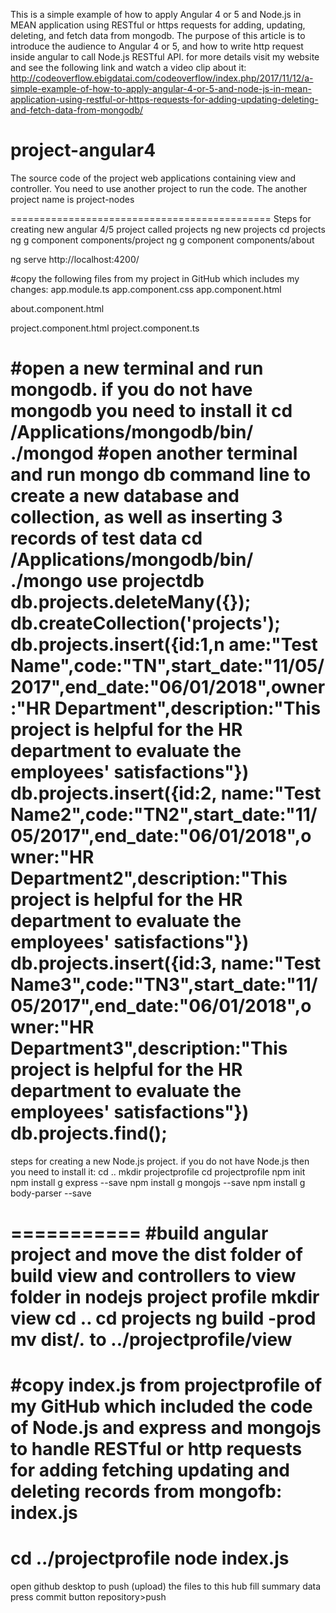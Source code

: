 This is a simple example of how to apply Angular 4 or 5 and Node.js in MEAN application using RESTful or https requests for adding, updating, deleting, and fetch data from mongodb. The purpose of this article is to introduce the audience to Angular 4 or 5, and how to write http request inside angular to call Node.js RESTful API.
for more details visit my website and see the following link and watch a video clip about it:
http://codeoverflow.ebigdatai.com/codeoverflow/index.php/2017/11/12/a-simple-example-of-how-to-apply-angular-4-or-5-and-node-js-in-mean-application-using-restful-or-https-requests-for-adding-updating-deleting-and-fetch-data-from-mongodb/



# project-angular4
The source code of the project web applications containing view and controller. You need to use another project to run the code. The another project name is project-nodes





=============================================
Steps for creating new angular 4/5 project called projects
ng new projects
cd projects
ng g component components/project
ng g component components/about

ng serve
http://localhost:4200/

#copy the following files from my project in GitHub which includes my changes:
app.module.ts
app.component.css
app.component.html

about.component.html

project.component.html
project.component.ts



#open a new terminal and run mongodb. if you do not have mongodb you need to install it
cd /Applications/mongodb/bin/
./mongod
#open another terminal and run mongo db command line to create a new database and collection, as well as inserting 3 records of test data
cd /Applications/mongodb/bin/
./mongo
use projectdb
db.projects.deleteMany({});
db.createCollection('projects');
db.projects.insert({id:1,n ame:"Test Name",code:"TN",start_date:"11/05/2017",end_date:"06/01/2018",owner:"HR Department",description:"This project is helpful for the HR department to evaluate the employees' satisfactions"})
db.projects.insert({id:2, name:"Test Name2",code:"TN2",start_date:"11/05/2017",end_date:"06/01/2018",owner:"HR Department2",description:"This project is helpful for the HR department to evaluate the employees' satisfactions"})
db.projects.insert({id:3, name:"Test Name3",code:"TN3",start_date:"11/05/2017",end_date:"06/01/2018",owner:"HR Department3",description:"This project is helpful for the HR department to evaluate the employees' satisfactions"})
db.projects.find();
==============================================
steps for creating a new Node.js project. if you do not have Node.js then you need to install it:
cd ..
mkdir projectprofile
cd projectprofile
npm init
npm install g express --save
npm install g mongojs --save
npm install g body-parser --save


===========
#build angular project and move the dist folder of build view and controllers to view folder in nodejs project profile
mkdir view
cd ..
cd projects
ng build -prod
mv dist/*.* to ../projectprofile/view
======================
#copy index.js from projectprofile of my GitHub which included the code of Node.js and express and mongojs to handle RESTful or http requests for adding fetching updating and deleting records from mongofb:
index.js
===================
cd ../projectprofile
node index.js
====================
open github desktop to push (upload) the files to this hub
fill summary data
press commit button
repository>push
